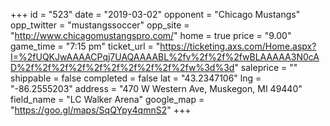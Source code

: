+++
id = "523"
date = "2019-03-02"
opponent = "Chicago Mustangs"
opp_twitter = "mustangssoccer"
opp_site = "http://www.chicagomustangspro.com/"
home = true
price = "9.00"
game_time = "7:15 pm"
ticket_url = "https://ticketing.axs.com/Home.aspx?I=%2fUQKJwAAAACPqj7UAQAAAABL%2fv%2f%2f%2fwBLAAAAA3N0cAD%2f%2f%2f%2f%2f%2f%2f%2f%2f%2fw%3d%3d"
saleprice = ""
shippable = false
completed = false
lat = "43.2347106"
lng = "-86.2555203"
address = "470 W Western Ave, Muskegon, MI 49440"
field_name = "LC Walker Arena"
google_map = "https://goo.gl/maps/SqQYpy4qmnS2"
+++